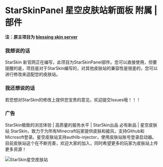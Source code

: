 # StarSkinPanel 星空皮肤站新面板 附属 | 部件
**注：原主项目为 [blessing skin server](https://github.com/bs-community/blessing-skin-server)**
### 我想说的话
StarSkin 新官网正在编写，此项目为StarSkinPanel部件。您可以直接使用，但要提醒的是，项目是对于StarSkin编写的，对其他皮肤站的兼容性是很差的，您可以进行修改来适配您的皮肤站。
### 我还想说的话
若您想对StarSkin的修改上提供您宝贵的意见，欢迎提交lssues哦！！！
### 广告
StarSkin极致的浏览体验 | 高质量的服务水平 | StarSkin出品 必有新品 | 星空皮肤站 StarSkin，致力于为所有Minecraft玩家提供皮肤和披风，支持Github和Microsoft登录。星空皮肤站支持authlib-injector，使用皮肤站账号登录启动器。目前皮肤站这个在不断完善，欢迎大家的加入，同时希望更多的玩家为皮肤站上传更多资源！

![StarSkin星空皮肤站](https://pic1.afdiancdn.com/user/ad79d8b4857e11eb848752540025c377/common/bbfa07cf4124552d8af83ce89ea74174_w1802_h935_s663.png?imageView2/1/w/3000/h/800)
